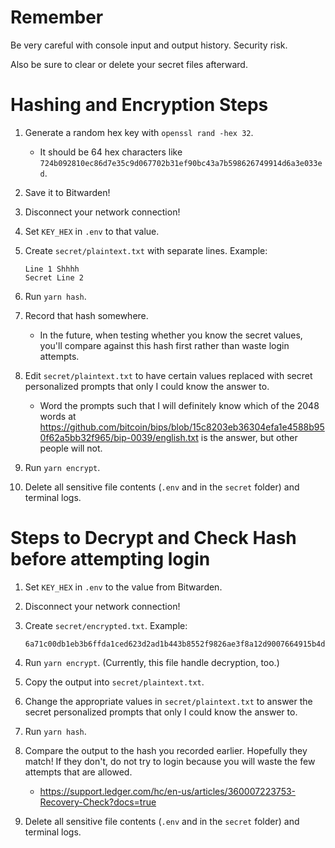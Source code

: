 # Remember

Be very careful with console input and output history. Security risk.

Also be sure to clear or delete your secret files afterward.

# Hashing and Encryption Steps

1. Generate a random hex key with `openssl rand -hex 32`.
   - It should be 64 hex characters like `724b092810ec86d7e35c9d067702b31ef90bc43a7b598626749914d6a3e033ed`.
1. Save it to Bitwarden!
1. Disconnect your network connection!
1. Set `KEY_HEX` in `.env` to that value.
1. Create `secret/plaintext.txt` with separate lines. Example:

   ```
   Line 1 Shhhh
   Secret Line 2
   ```

1. Run `yarn hash`.
1. Record that hash somewhere.
   - In the future, when testing whether you know the secret values, you'll compare against this hash first rather than waste login attempts.
1. Edit `secret/plaintext.txt` to have certain values replaced with secret personalized prompts that only I could know the answer to.
   - Word the prompts such that I will definitely know which of the 2048 words at https://github.com/bitcoin/bips/blob/15c8203eb36304efa1e4588b950f62a5bb32f965/bip-0039/english.txt is the answer, but other people will not.
1. Run `yarn encrypt`.
1. Delete all sensitive file contents (`.env` and in the `secret` folder) and terminal logs.

# Steps to Decrypt and Check Hash before attempting login

1. Set `KEY_HEX` in `.env` to the value from Bitwarden.
1. Disconnect your network connection!
1. Create `secret/encrypted.txt`. Example:

   ```
   6a71c00db1eb3b6ffda1ced623d2ad1b443b8552f9826ae3f8a12d9007664915b4d60d8a870976e93f187b4a41192b2d1c3675b40866ba1588eea3b3428e95d0fa6d7307cc
   ```

1. Run `yarn encrypt`. (Currently, this file handle decryption, too.)
1. Copy the output into `secret/plaintext.txt`.
1. Change the appropriate values in `secret/plaintext.txt` to answer the secret personalized prompts that only I could know the answer to.
1. Run `yarn hash`.
1. Compare the output to the hash you recorded earlier. Hopefully they match! If they don't, do not try to login because you will waste the few attempts that are allowed.
   - https://support.ledger.com/hc/en-us/articles/360007223753-Recovery-Check?docs=true
1. Delete all sensitive file contents (`.env` and in the `secret` folder) and terminal logs.
